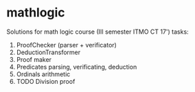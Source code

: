 mathlogic
=========

Solutions for math logic course (III semester ITMO CT 17') tasks:

1.  ProofChecker (parser + verificator)
2.  DeductionTransformer
3.  Proof maker
4.  Predicates parsing, verificating, deduction
5.  Ordinals arithmetic
6.  TODO Division proof
